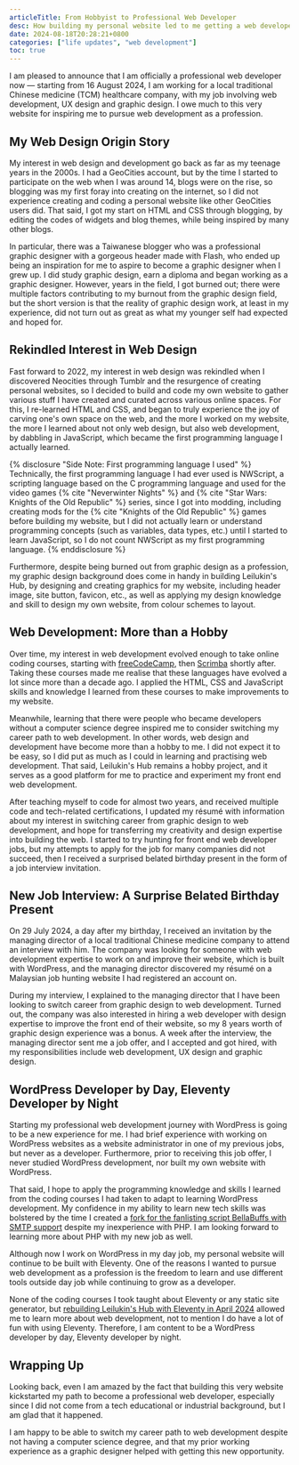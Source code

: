 ```yaml
---
articleTitle: From Hobbyist to Professional Web Developer
desc: How building my personal website led to me getting a web developer job.
date: 2024-08-18T20:28:21+0800
categories: ["life updates", "web development"]
toc: true
---
```


I am pleased to announce that I am officially a professional web developer now — starting from 16 August 2024, I am working for a local traditional Chinese medicine (TCM) healthcare company, with my job involving web development, UX design and graphic design. I owe much to this very website for inspiring me to pursue web development as a profession.

## My Web Design Origin Story

My interest in web design and development go back as far as my teenage years in the 2000s. I had a GeoCities account, but by the time I started to participate on the web when I was around 14, blogs were on the rise, so blogging was my first foray into creating on the internet, so I did not experience creating and coding a personal website like other GeoCities users did. That said, I got my start on HTML and CSS through blogging, by editing the codes of widgets and blog themes, while being inspired by many other blogs.

In particular, there was a Taiwanese blogger who was a professional graphic designer with a gorgeous header made with Flash, who ended up being an inspiration for me to aspire to become a graphic designer when I grew up. I did study graphic design, earn a diploma and began working as a graphic designer. However, years in the field, I got burned out; there were multiple factors contributing to my burnout from the graphic design field, but the short version is that the reality of graphic design work, at least in my experience, did not turn out as great as what my younger self had expected and hoped for.

## Rekindled Interest in Web Design

Fast forward to 2022, my interest in web design was rekindled when I discovered Neocities through Tumblr and the resurgence of creating personal websites, so I decided to build and code my own website to gather various stuff I have created and curated across various online spaces. For this, I re-learned HTML and CSS, and began to truly experience the joy of carving one's own space on the web, and the more I worked on my website, the more I learned about not only web design, but also web development, by dabbling in JavaScript, which became the first programming language I actually learned.

{% disclosure "Side Note: First programming language I used" %}
Technically, the first programming language I had ever used is NWScript, a scripting language based on the C programming language and used for the video games {% cite "Neverwinter Nights" %} and {% cite "Star Wars: Knights of the Old Republic" %} series, since I got into modding, including creating mods for the {% cite "Knights of the Old Republic" %} games before building my website, but I did not actually learn or understand programming concepts (such as variables, data types, etc.) until I started to learn JavaScript, so I do not count NWScript as my first programming language.
{% enddisclosure %}

Furthermore, despite being burned out from graphic design as a profession, my graphic design background does come in handy in building Leilukin's Hub, by designing and creating graphics for my website, including header image, site button, favicon, etc., as well as applying my design knowledge and skill to design my own website, from colour schemes to layout.

## Web Development: More than a Hobby

Over time, my interest in web development evolved enough to take online coding courses, starting with [freeCodeCamp](https://www.freecodecamp.org/), then [Scrimba](https://scrimba.com/) shortly after. Taking these courses made me realise that these languages have evolved a lot since more than a decade ago. I applied the HTML, CSS and JavaScript skills and knowledge I learned from these courses to make improvements to my website.

Meanwhile, learning that there were people who became developers without a computer science degree inspired me to consider switching my career path to web development. In other words, web design and development have become more than a hobby to me. I did not expect it to be easy, so I did put as much as I could in learning and practising web development. That said, Leilukin's Hub remains a hobby project, and it serves as a good platform for me to practice and experiment my front end web development.

After teaching myself to code for almost two years, and received multiple code and tech-related certifications, I updated my résumé with information about my interest in switching career from graphic design to web development, and hope for transferring my creativity and design expertise into building the web. I started to try hunting for front end web developer jobs, but my attempts to apply for the job for many companies did not succeed, then I received a surprised belated birthday present in the form of a job interview invitation.

## New Job Interview: A Surprise Belated Birthday Present

On 29 July 2024, a day after my birthday, I received an invitation by the managing director of a local traditional Chinese medicine company to attend an interview with him. The company was looking for someone with web development expertise to work on and improve their website, which is built with WordPress, and the managing director discovered my résumé on a Malaysian job hunting website I had registered an account on.

During my interview, I explained to the managing director that I have been looking to switch career from graphic design to web development. Turned out, the company was also interested in hiring a web developer with design expertise to improve the front end of their website, so my 8 years worth of graphic design experience was a bonus. A week after the interview, the managing director sent me a job offer, and I accepted and got hired, with my responsibilities include web development, UX design and graphic design.

## WordPress Developer by Day, Eleventy Developer by Night

Starting my professional web development journey with WordPress is going to be a new experience for me. I had brief experience with working on WordPress websites as a website administrator in one of my previous jobs, but never as a developer. Furthermore, prior to receiving this job offer, I never studied WordPress development, nor built my own website with WordPress.

That said, I hope to apply the programming knowledge and skills I learned from the coding courses I had taken to adapt to learning WordPress development. My confidence in my ability to learn new tech skills was bolstered by the time I created a [fork for the fanlisting script BellaBuffs with SMTP support](/projects/code/bellabuffs-phpmailer/) despite my inexperience with PHP. I am looking forward to learning more about PHP with my new job as well.

Although now I work on WordPress in my day job, my personal website will continue to be built with Eleventy. One of the reasons I wanted to pursue web development as a profession is the freedom to learn and use different tools outside day job while continuing to grow as a developer.

None of the coding courses I took taught about Eleventy or any static site generator, but [rebuilding Leilukin's Hub with Eleventy in April 2024](/blog/posts/2024-04-21-april-2024-leilukins-hub-overhaul-with-eleventy/) allowed me to learn more about web development, not to mention I do have a lot of fun with using Eleventy. Therefore, I am content to be a WordPress developer by day, Eleventy developer by night.

## Wrapping Up

Looking back, even I am amazed by the fact that building this very website kickstarted my path to become a professional web developer, especially since I did not come from a tech educational or industrial background, but I am glad that it happened.

I am happy to be able to switch my career path to web development despite not having a computer science degree, and that my prior working experience as a graphic designer helped with getting this new opportunity.